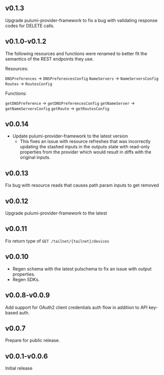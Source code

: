 ## v0.1.3

Upgrade pulumi-provider-framework to fix a bug with validating response codes for DELETE calls.

## v0.1.0-v0.1.2

The following resources and functions were renamed to better fit the
semantics of the REST endpoints they use.

Resources:

`DNSPreferences` -> `DNSPreferencesConfig`
`NameServers` -> `NameServersConfig`
`Routes` -> `RoutesConfig`

Functions:

`getDNSPreference` -> `getDNSPreferencesConfig`
`getNameServer` -> `getNameServersConfig`
`getRoute` -> `getRoutesConfig`

## v0.0.14

- Update pulumi-provider-framework to the latest version
  - This fixes an issue with resource refreshes that was incorrectly updating
    the stashed inputs in the outputs state with read-only properties from the
    provider which would result in diffs with the original inputs.

## v0.0.13

Fix bug with resource reads that causes path param inputs to get removed

## v0.0.12

Upgrade pulumi-provider-framework to the latest

## v0.0.11

Fix return type of `GET /tailnet/{tailnet}/devices`

## v0.0.10

- Regen schema with the latest pulschema to fix an issue with output properties.
- Regen SDKs.

## v0.0.8-v0.0.9

Add support for OAuth2 client credentials auth flow in addition to API key-based auth.

## v0.0.7

Prepare for public release.

## v0.0.1-v0.0.6

Initial release
